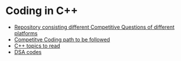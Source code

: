 # Coding in C++

- [Repository consisting different Competitive Questions of different platforms](https://github.com/Imadarshsri/competitive-coding-online-platforms-solutions/#)
- [Competitve Coding path to be followed](https://github.com/Imadarshsri/competitive-coding-online-platforms-solutions/tree/master/cpp_algo_path)
- [C++ topics to read](https://github.com/Imadarshsri/competitive-coding-online-platforms-solutions/blob/master/C%2B%2B.md)
- [DSA codes](https://github.com/Imadarshsri/competitive-coding-online-platforms-solutions/tree/master/DSA)
